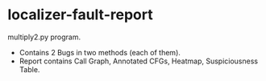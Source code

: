 # localizer-fault-report

multiply2.py program.

- Contains 2 Bugs in two methods (each of them).
- Report contains Call Graph, Annotated CFGs, Heatmap, Suspiciousness Table.
